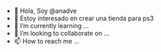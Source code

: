 - 👋 Hola, Soy @anadve
- 👀 Estoy interesado en crear una tienda para ps3
- 🌱 I’m currently learning ...
- 💞️ I’m looking to collaborate on ...
- 📫 How to reach me ...

<!---
anadve/anadve is a ✨ special ✨ repository because its `README.md` (this file) appears on your GitHub profile.
You can click the Preview link to take a look at your changes.
--->
